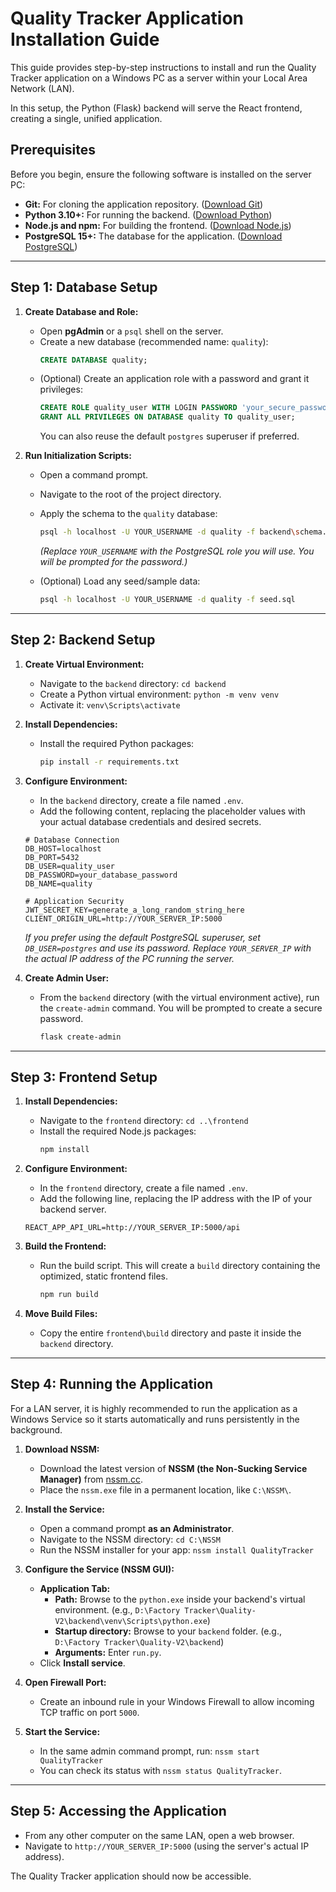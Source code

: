 # Quality Tracker Application Installation Guide

This guide provides step-by-step instructions to install and run the Quality Tracker application on a Windows PC as a server within your Local Area Network (LAN).

In this setup, the Python (Flask) backend will serve the React frontend, creating a single, unified application.

## Prerequisites

Before you begin, ensure the following software is installed on the server PC:

- **Git:** For cloning the application repository. ([Download Git](https://git-scm.com/))
- **Python 3.10+:** For running the backend. ([Download Python](https://www.python.org/))
- **Node.js and npm:** For building the frontend. ([Download Node.js](https://nodejs.org/))
- **PostgreSQL 15+:** The database for the application. ([Download PostgreSQL](https://www.postgresql.org/download/windows/))

---

## Step 1: Database Setup

1.  **Create Database and Role:**
    -   Open **pgAdmin** or a `psql` shell on the server.
    -   Create a new database (recommended name: `quality`):
        ```sql
        CREATE DATABASE quality;
        ```
    -   (Optional) Create an application role with a password and grant it privileges:
        ```sql
        CREATE ROLE quality_user WITH LOGIN PASSWORD 'your_secure_password';
        GRANT ALL PRIVILEGES ON DATABASE quality TO quality_user;
        ```
        You can also reuse the default `postgres` superuser if preferred.

2.  **Run Initialization Scripts:**
    -   Open a command prompt.
    -   Navigate to the root of the project directory.
    -   Apply the schema to the `quality` database:
        ```sh
        psql -h localhost -U YOUR_USERNAME -d quality -f backend\schema.sql
        ```
        *(Replace `YOUR_USERNAME` with the PostgreSQL role you will use. You will be prompted for the password.)*

    -   (Optional) Load any seed/sample data:
        ```sh
        psql -h localhost -U YOUR_USERNAME -d quality -f seed.sql
        ```

---

## Step 2: Backend Setup

1.  **Create Virtual Environment:**
    -   Navigate to the `backend` directory: `cd backend`
    -   Create a Python virtual environment: `python -m venv venv`
    -   Activate it: `venv\Scripts\activate`

2.  **Install Dependencies:**
    -   Install the required Python packages:
        ```sh
        pip install -r requirements.txt
        ```

3.  **Configure Environment:**
    -   In the `backend` directory, create a file named `.env`.
    -   Add the following content, replacing the placeholder values with your actual database credentials and desired secrets.

    ```env
    # Database Connection
    DB_HOST=localhost
    DB_PORT=5432
    DB_USER=quality_user
    DB_PASSWORD=your_database_password
    DB_NAME=quality

    # Application Security
    JWT_SECRET_KEY=generate_a_long_random_string_here
    CLIENT_ORIGIN_URL=http://YOUR_SERVER_IP:5000
    ```
    *If you prefer using the default PostgreSQL superuser, set `DB_USER=postgres` and use its password.*
    *Replace `YOUR_SERVER_IP` with the actual IP address of the PC running the server.*

4.  **Create Admin User:**
    -   From the `backend` directory (with the virtual environment active), run the `create-admin` command. You will be prompted to create a secure password.
        ```sh
        flask create-admin
        ```

---

## Step 3: Frontend Setup

1.  **Install Dependencies:**
    -   Navigate to the `frontend` directory: `cd ..\frontend`
    -   Install the required Node.js packages:
        ```sh
        npm install
        ```

2.  **Configure Environment:**
    -   In the `frontend` directory, create a file named `.env`.
    -   Add the following line, replacing the IP address with the IP of your backend server.

    ```env
    REACT_APP_API_URL=http://YOUR_SERVER_IP:5000/api
    ```

3.  **Build the Frontend:**
    -   Run the build script. This will create a `build` directory containing the optimized, static frontend files.
        ```sh
        npm run build
        ```

4.  **Move Build Files:**
    -   Copy the entire `frontend\build` directory and paste it inside the `backend` directory.

---

## Step 4: Running the Application

For a LAN server, it is highly recommended to run the application as a Windows Service so it starts automatically and runs persistently in the background.

1.  **Download NSSM:**
    -   Download the latest version of **NSSM (the Non-Sucking Service Manager)** from [nssm.cc](https://nssm.cc/).
    -   Place the `nssm.exe` file in a permanent location, like `C:\NSSM\`.

2.  **Install the Service:**
    -   Open a command prompt **as an Administrator**.
    -   Navigate to the NSSM directory: `cd C:\NSSM`
    -   Run the NSSM installer for your app: `nssm install QualityTracker`

3.  **Configure the Service (NSSM GUI):**
    -   **Application Tab:**
        -   **Path:** Browse to the `python.exe` inside your backend's virtual environment. (e.g., `D:\Factory Tracker\Quality-V2\backend\venv\Scripts\python.exe`)
        -   **Startup directory:** Browse to your `backend` folder. (e.g., `D:\Factory Tracker\Quality-V2\backend`)
        -   **Arguments:** Enter `run.py`.
    -   Click **Install service**.

4.  **Open Firewall Port:**
    -   Create an inbound rule in your Windows Firewall to allow incoming TCP traffic on port `5000`.

5.  **Start the Service:**
    -   In the same admin command prompt, run: `nssm start QualityTracker`
    -   You can check its status with `nssm status QualityTracker`.

---

## Step 5: Accessing the Application

-   From any other computer on the same LAN, open a web browser.
-   Navigate to `http://YOUR_SERVER_IP:5000` (using the server's actual IP address).

The Quality Tracker application should now be accessible.
